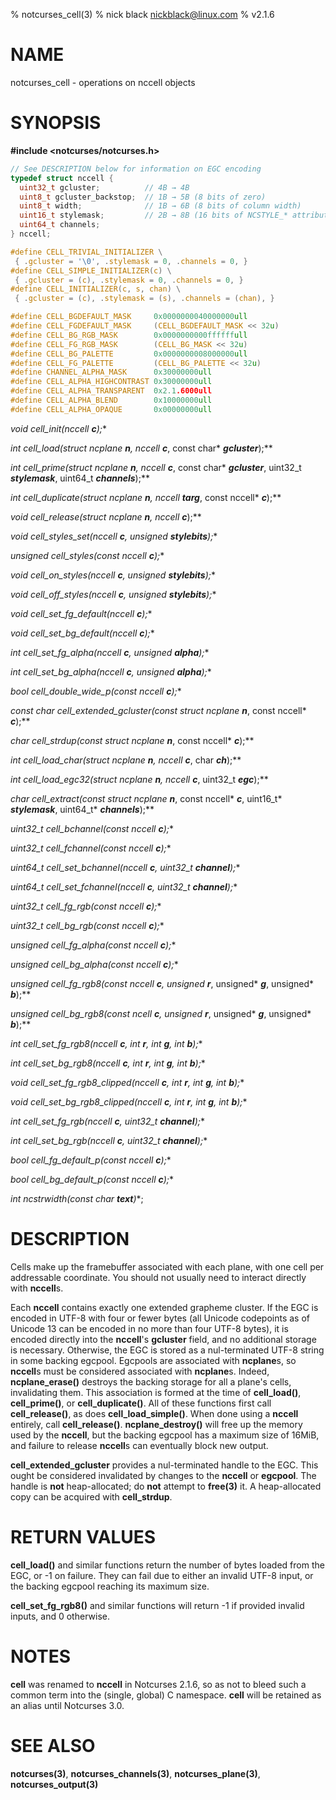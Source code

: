 % notcurses_cell(3)
% nick black <nickblack@linux.com>
% v2.1.6

# NAME

notcurses_cell - operations on nccell objects

# SYNOPSIS

**#include <notcurses/notcurses.h>**

```c
// See DESCRIPTION below for information on EGC encoding
typedef struct nccell {
  uint32_t gcluster;          // 4B → 4B
  uint8_t gcluster_backstop;  // 1B → 5B (8 bits of zero)
  uint8_t width;              // 1B → 6B (8 bits of column width)
  uint16_t stylemask;         // 2B → 8B (16 bits of NCSTYLE_* attributes)
  uint64_t channels;
} nccell;

#define CELL_TRIVIAL_INITIALIZER \
 { .gcluster = '\0', .stylemask = 0, .channels = 0, }
#define CELL_SIMPLE_INITIALIZER(c) \
 { .gcluster = (c), .stylemask = 0, .channels = 0, }
#define CELL_INITIALIZER(c, s, chan) \
 { .gcluster = (c), .stylemask = (s), .channels = (chan), }

#define CELL_BGDEFAULT_MASK     0x0000000040000000ull
#define CELL_FGDEFAULT_MASK     (CELL_BGDEFAULT_MASK << 32u)
#define CELL_BG_RGB_MASK        0x0000000000ffffffull
#define CELL_FG_RGB_MASK        (CELL_BG_MASK << 32u)
#define CELL_BG_PALETTE         0x0000000008000000ull
#define CELL_FG_PALETTE         (CELL_BG_PALETTE << 32u)
#define CHANNEL_ALPHA_MASK      0x30000000ull
#define CELL_ALPHA_HIGHCONTRAST 0x30000000ull
#define CELL_ALPHA_TRANSPARENT  0x2.1.6000ull
#define CELL_ALPHA_BLEND        0x10000000ull
#define CELL_ALPHA_OPAQUE       0x00000000ull
```

**void cell_init(nccell* ***c***);**

**int cell_load(struct ncplane* ***n***, nccell* ***c***, const char* ***gcluster***);**

**int cell_prime(struct ncplane* ***n***, nccell* ***c***, const char* ***gcluster***,
                 uint32_t ***stylemask***, uint64_t ***channels***);**

**int cell_duplicate(struct ncplane* ***n***, nccell* ***targ***, const nccell* ***c***);**

**void cell_release(struct ncplane* ***n***, nccell* ***c***);**

**void cell_styles_set(nccell* ***c***, unsigned ***stylebits***);**

**unsigned cell_styles(const nccell* ***c***);**

**void cell_on_styles(nccell* ***c***, unsigned ***stylebits***);**

**void cell_off_styles(nccell* ***c***, unsigned ***stylebits***);**

**void cell_set_fg_default(nccell* ***c***);**

**void cell_set_bg_default(nccell* ***c***);**

**int cell_set_fg_alpha(nccell* ***c***, unsigned ***alpha***);**

**int cell_set_bg_alpha(nccell* ***c***, unsigned ***alpha***);**

**bool cell_double_wide_p(const nccell* ***c***);**

**const char* cell_extended_gcluster(const struct ncplane* ***n***, const nccell* ***c***);**

**char* cell_strdup(const struct ncplane* ***n***, const nccell* ***c***);**

**int cell_load_char(struct ncplane* ***n***, nccell* ***c***, char ***ch***);**

**int cell_load_egc32(struct ncplane* ***n***, nccell* ***c***, uint32_t ***egc***);**

**char* cell_extract(const struct ncplane* ***n***, const nccell* ***c***, uint16_t* ***stylemask***, uint64_t* ***channels***);**

**uint32_t cell_bchannel(const nccell* ***c***);**

**uint32_t cell_fchannel(const nccell* ***c***);**

**uint64_t cell_set_bchannel(nccell* ***c***, uint32_t ***channel***);**

**uint64_t cell_set_fchannel(nccell* ***c***, uint32_t ***channel***);**

**uint32_t cell_fg_rgb(const nccell* ***c***);**

**uint32_t cell_bg_rgb(const nccell* ***c***);**

**unsigned cell_fg_alpha(const nccell* ***c***);**

**unsigned cell_bg_alpha(const nccell* ***c***);**

**unsigned cell_fg_rgb8(const nccell* ***c***, unsigned* ***r***, unsigned* ***g***, unsigned* ***b***);**

**unsigned cell_bg_rgb8(const ncell* ***c***, unsigned* ***r***, unsigned* ***g***, unsigned* ***b***);**

**int cell_set_fg_rgb8(nccell* ***c***, int ***r***, int ***g***, int ***b***);**

**int cell_set_bg_rgb8(nccell* ***c***, int ***r***, int ***g***, int ***b***);**

**void cell_set_fg_rgb8_clipped(nccell* ***c***, int ***r***, int ***g***, int ***b***);**

**void cell_set_bg_rgb8_clipped(nccell* ***c***, int ***r***, int ***g***, int ***b***);**

**int cell_set_fg_rgb(nccell* ***c***, uint32_t ***channel***);**

**int cell_set_bg_rgb(nccell* ***c***, uint32_t ***channel***);**

**bool cell_fg_default_p(const nccell* ***c***);**

**bool cell_bg_default_p(const nccell* ***c***);**

**int ncstrwidth(const char* ***text***)**;

# DESCRIPTION

Cells make up the framebuffer associated with each plane, with one cell per
addressable coordinate. You should not usually need to interact directly
with **nccell**s.

Each **nccell** contains exactly one extended grapheme cluster. If the EGC
is encoded in UTF-8 with four or fewer bytes (all Unicode codepoints as of
Unicode 13 can be encoded in no more than four UTF-8 bytes), it is encoded
directly into the **nccell**'s **gcluster** field, and no additional storage
is necessary. Otherwise, the EGC is stored as a nul-terminated UTF-8 string in
some backing egcpool. Egcpools are associated with **ncplane**s, so **nccell**s
must be considered associated with **ncplane**s. Indeed, **ncplane_erase()**
destroys the backing storage for all a plane's cells, invalidating them. This
association is formed at the time of **cell_load()**, **cell_prime()**, or
**cell_duplicate()**. All of these functions first call **cell_release()**, as
does **cell_load_simple()**. When done using a **nccell** entirely, call
**cell_release()**. **ncplane_destroy()** will free up the memory used by the
**nccell**, but the backing egcpool has a maximum size of 16MiB, and failure to
release **nccell**s can eventually block new output.

**cell_extended_gcluster** provides a nul-terminated handle to the EGC. This
ought be considered invalidated by changes to the **nccell** or **egcpool**.
The handle is **not** heap-allocated; do **not** attempt to **free(3)** it.
A heap-allocated copy can be acquired with **cell_strdup**.

# RETURN VALUES

**cell_load()** and similar functions return the number of bytes loaded from the
EGC, or -1 on failure. They can fail due to either an invalid UTF-8 input, or the
backing egcpool reaching its maximum size.

**cell_set_fg_rgb8()** and similar functions will return -1 if provided invalid
inputs, and 0 otherwise.

# NOTES

**cell** was renamed to **nccell** in Notcurses 2.1.6, so as not to bleed such
a common term into the (single, global) C namespace. **cell** will be retained
as an alias until Notcurses 3.0.

# SEE ALSO

**notcurses(3)**,
**notcurses_channels(3)**,
**notcurses_plane(3)**,
**notcurses_output(3)**
